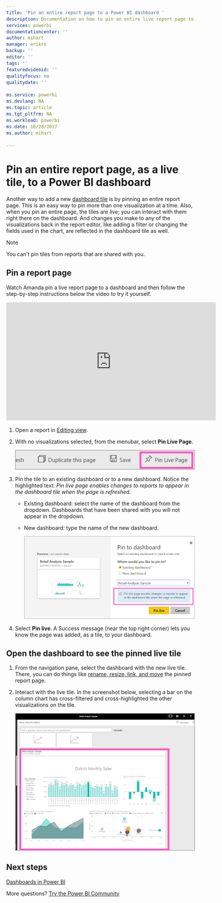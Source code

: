 ```yaml
---
title: 'Pin an entire report page to a Power BI dashboard '
description: Documentation on how to pin an entire live report page to a Power BI dashboard from a report.
services: powerbi
documentationcenter: ''
author: mihart
manager: erikre
backup: ''
editor: ''
tags: ''
featuredvideoid: ''
qualityfocus: no
qualitydate: ''

ms.service: powerbi
ms.devlang: NA
ms.topic: article
ms.tgt_pltfrm: NA
ms.workload: powerbi
ms.date: 10/28/2017
ms.author: mihart

---
```

# Pin an entire report page, as a live tile, to a Power BI dashboard
Another way to add a new [dashboard tile](powerbi-service-dashboard-tiles.md) is by pinning an entire report page.  This is an easy way to pin more than one visualization at a time.  Also, when you pin an entire page, the tiles are *live*; you can interact with them right there on the dashboard. And changes you make to any of the visualizations back in the report editor, like adding a filter or changing the fields used in the chart, are reflected in the dashboard tile as well.  

> [!NOTE]
> You can't pin tiles from reports that are shared with you.
> 
> 

## Pin a report page
Watch Amanda pin a live report page to a dashboard and then follow the step-by-step instructions below the video to try it yourself.

<iframe width="560" height="315" src="https://www.youtube.com/embed/EzhfBpPboPA" frameborder="0" allowfullscreen></iframe>


1. Open a report in [Editing view](powerbi-service-interact-with-a-report-in-editing-view.md).
2. With no visualizations selected, from the menubar, select **Pin Live Page**.
   
   ![](media/powerbi-service-pin-a-live-tile-to-a-dashboard-from-a-report/pbi-pin-live-page.png) 
3. Pin the tile to an existing dashboard or to a new dashboard. Notice the highlighted text: *Pin live page enables changes to reports to appear in the dashboard tile when the page is refreshed.*
   
   * Existing dashboard: select the name of the dashboard from the dropdown. Dashboards that have been shared with you will not appear in the dropdown.
   * New dashboard: type the name of the new dashboard.
     
     ![](media/powerbi-service-pin-a-live-tile-to-a-dashboard-from-a-report/pbi-pin-live-page-dialog.png)
4. Select **Pin live**. A Success message (near the top right corner) lets you know the page was added, as a tile, to your dashboard.

## Open the dashboard to see the pinned live tile
1. From the navigation pane, select the dashboard with the new live tile. There, you can do things like [rename, resize, link, and move](service-dashboard-edit-tile.md) the pinned report page.  
2. Interact with the live tile.  In the screenshot below, selecting a bar on the column chart has cross-filtered and cross-highlighted the other visualizations on the tile.
   
    ![](media/powerbi-service-pin-a-live-tile-to-a-dashboard-from-a-report/pbi-live-tile.png)

## Next steps
[Dashboards in Power BI](powerbi-service-dashboards.md)

More questions? [Try the Power BI Community](http://community.powerbi.com/)

